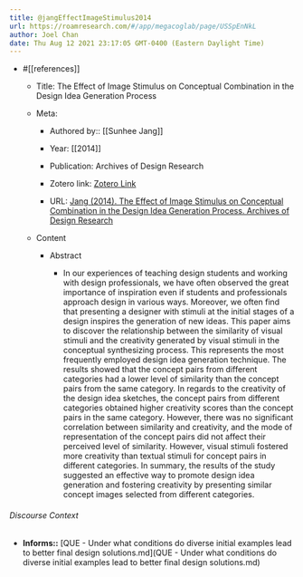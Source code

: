 ```yaml
---
title: @jangEffectImageStimulus2014
url: https://roamresearch.com/#/app/megacoglab/page/USSpEnNkL
author: Joel Chan
date: Thu Aug 12 2021 23:17:05 GMT-0400 (Eastern Daylight Time)
---
```


- #[[references]]

    - Title: The Effect of Image Stimulus on Conceptual Combination in the Design Idea Generation Process

    - Meta:

        - Authored by:: [[Sunhee Jang]]

        - Year: [[2014]]

        - Publication: Archives of Design Research

        - Zotero link: [Zotero Link](zotero://select/items/7_P5MNGTPD)

        - URL: [Jang (2014). The Effect of Image Stimulus on Conceptual Combination in the Design Idea Generation Process. Archives of Design Research](undefined)

    - Content

        - Abstract

            - In our experiences of teaching design students and working with design professionals, we have often observed the great importance of inspiration even if students and professionals approach design in various ways. Moreover, we often find that presenting a designer with stimuli at the initial stages of a design inspires the generation of new ideas. This paper aims to discover the relationship between the similarity of visual stimuli and the creativity generated by visual stimuli in the conceptual synthesizing process. This represents the most frequently employed design idea generation technique. The results showed that the concept pairs from different categories had a lower level of similarity than the concept pairs from the same category. In regards to the creativity of the design idea sketches, the concept pairs from different categories obtained higher creativity scores than the concept pairs in the same category. However, there was no significant correlation between similarity and creativity, and the mode of representation of the concept pairs did not affect their perceived level of similarity. However, visual stimuli fostered more creativity than textual stimuli for concept pairs in different categories. In summary, the results of the study suggested an effective way to promote design idea generation and fostering creativity by presenting similar concept images selected from different categories.

###### Discourse Context

- **Informs::** [QUE - Under what conditions do diverse initial examples lead to better final design solutions.md](QUE - Under what conditions do diverse initial examples lead to better final design solutions.md)

